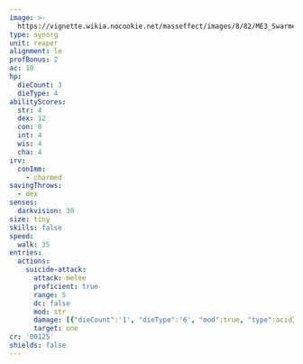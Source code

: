 ```yaml
---
image: >-
  https://vignette.wikia.nocookie.net/masseffect/images/8/82/ME3_Swarmer.png/revision/latest/scale-to-width-down/350?cb=20120319204747
type: synorg
unit: reaper
alignment: le
profBonus: 2
ac: 10
hp:
  dieCount: 3
  dieType: 4
abilityScores:
  str: 4
  dex: 12
  con: 8
  int: 4
  wis: 4
  cha: 4
irv:
  conImm:
    - charmed
savingThrows:
  - dex
senses:
  darkvision: 30
size: tiny
skills: false
speed:
  walk: 35
entries:
  actions:
    suicide-attack:
      attack: melee
      proficient: true
      range: 5
      dc: false
      mod: str
      damage: [{"dieCount":'1', "dieType":'6', "mod":true, "type":acid}]
      target: one
cr: '00125'
shields: false
---
```

